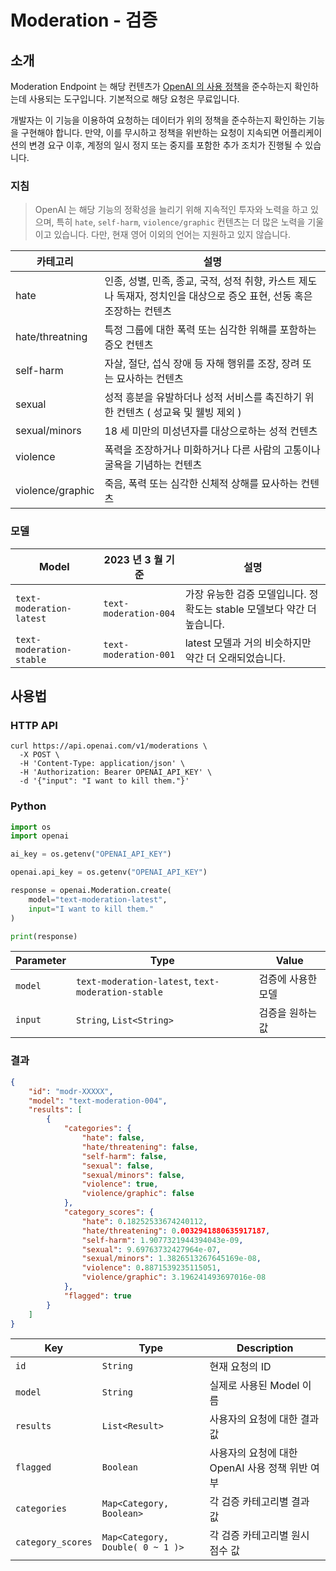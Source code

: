 # Moderation - 검증

## 소개

Moderation Endpoint 는 해당 컨텐츠가 [OpenAI 의 사용 정책](https://platform.openai.com/docs/usage-policies/usage-policies)을 준수하는지
확인하는데 사용되는 도구입니다.
기본적으로 해당 요청은 무료입니다.

개발자는 이 기능을 이용하여 요청하는 데이터가 위의 정책을 준수하는지 확인하는 기능을 구현해야 합니다.
만약, 이를 무시하고 정책을 위반하는 요청이 지속되면 어플리케이션의 변경 요구 이후, 계정의 일시 정지 또는 중지를 포함한 추가 조치가 진행될 수 있습니다.

### 지침

> OpenAI 는 해당 기능의 정확성을 늘리기 위해 지속적인 투자와 노력을 하고 있으며,
> 특히 `hate`, `self-harm`, `violence/graphic` 컨텐츠는 더 많은 노력을 기울이고 있습니다.
> 다만, 현재 영어 이외의 언어는 지원하고 있지 않습니다.

| 카테고리             | 설명                                                                      |
|------------------|-------------------------------------------------------------------------|
| hate             | 인종, 성별, 민족, 종교, 국적, 성적 취향, 카스트 제도나 독재자, 정치인을 대상으로 증오 표현, 선동 혹은 조장하는 컨텐츠 |
| hate/threatning  | 특정 그룹에 대한 폭력 또는 심각한 위해를 포함하는 증오 컨텐츠                                     |
| self-harm        | 자살, 절단, 섭식 장애 등 자해 행위를 조장, 장려 또는 묘사하는 컨텐츠                               |
| sexual           | 성적 흥분을 유발하더나 성적 서비스를 촉진하기 위한 컨텐츠 ( 성교육 및 웰빙 제외 )                        |
| sexual/minors    | 18 세 미만의 미성년자를 대상으로하는 성적 컨텐츠                                            |
| violence         | 폭력을 조장하거나 미화하거나 다른 사람의 고통이나 굴욕을 기념하는 컨텐츠                                |
| violence/graphic | 죽음, 폭력 또는 심각한 신체적 상해를 묘사하는 컨텐츠                                          |

### 모델

| Model                    | 2023 년 3 월 기준         | 설명                                           |
|--------------------------|-----------------------|----------------------------------------------|
| `text-moderation-latest` | `text-moderation-004` | 가장 유능한 검증 모델입니다. 정확도는 stable 모델보다 약간 더 높습니다. |
| `text-moderation-stable` | `text-moderation-001` | latest 모델과 거의 비슷하지만 약간 더 오래되었습니다.            |

## 사용법

### HTTP API

```shell
curl https://api.openai.com/v1/moderations \
  -X POST \
  -H 'Content-Type: application/json' \
  -H 'Authorization: Bearer OPENAI_API_KEY' \
  -d '{"input": "I want to kill them."}'
```

### Python

```python
import os
import openai

ai_key = os.getenv("OPENAI_API_KEY")

openai.api_key = os.getenv("OPENAI_API_KEY")

response = openai.Moderation.create(
    model="text-moderation-latest",
    input="I want to kill them."
)

print(response)
```

| Parameter | Type                                               | Value      |
|-----------|----------------------------------------------------|------------|
| `model`   | `text-moderation-latest`, `text-moderation-stable` | 검증에 사용한 모델 |
| `input`   | `String`, `List<String>`                           | 검증을 원하는 값  |

### 결과

```json
{
    "id": "modr-XXXXX",
    "model": "text-moderation-004",
    "results": [
        {
            "categories": {
                "hate": false,
                "hate/threatening": false,
                "self-harm": false,
                "sexual": false,
                "sexual/minors": false,
                "violence": true,
                "violence/graphic": false
            },
            "category_scores": {
                "hate": 0.18252533674240112,
                "hate/threatening": 0.0032941880635917187,
                "self-harm": 1.9077321944394043e-09,
                "sexual": 9.69763732427964e-07,
                "sexual/minors": 1.3826513267645169e-08,
                "violence": 0.8871539235115051,
                "violence/graphic": 3.196241493697016e-08
            },
            "flagged": true
        }
    ]
}
```

| Key               | Type                             | Description                    |
|-------------------|----------------------------------|--------------------------------|
| `id`              | `String`                         | 현재 요청의 ID                      |
| `model`           | `String`                         | 실제로 사용된 Model 이름               |
| `results`         | `List<Result>`                   | 사용자의 요청에 대한 결과값                |
| `flagged`         | `Boolean`                        | 사용자의 요청에 대한 OpenAI 사용 정책 위반 여부 |
| `categories`      | `Map<Category, Boolean>`         | 각 검증 카테고리별 결과 값                |
| `category_scores` | `Map<Category, Double( 0 ~ 1 )>` | 각 검증 카테고리별 원시 점수 값             |
